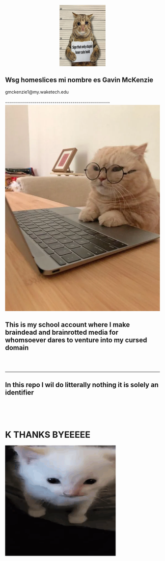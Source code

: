 <p align="center"> 
<img height="200" width="150" src="STUPIDIDIOT.png">


<h2>Wsg homeslices mi nombre es Gavin McKenzie</h2>
<h7 color="">gmckenzie1@my.waketech.edu</h7><br><br>
-----------------------------------------------------

<img src="study.webp">
<h2>This is my school account where I make braindead and brainrotted media for whomsoever dares to venture into my cursed domain</h2><br><br>

-----------------------------------------------------------------

<h2>In this repo I wil do litterally nothing it is solely an identifier</h2><br><br><br>

# K THANKS BYEEEEE

<img src="herbert.gif">
</p>